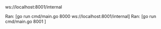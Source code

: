 ws://localhost:8001/internal

Ran:  [go run cmd/main.go 8000 ws://localhost:8001/internal]
Ran:  [go run cmd/main.go 8001 ]

